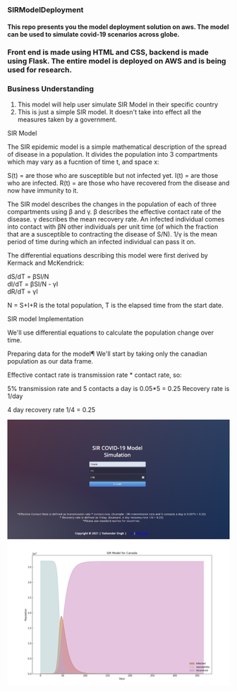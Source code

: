 ### SIRModelDeployment
#### This repo presents you the model deployment solution on aws. The model can be used to simulate covid-19 scenarios across globe.

### Front end is made using HTML and CSS, backend is made using Flask. The entire model is deployed on AWS and is being used for research.






### Business Understanding
  
  1. This model will help user simulate SIR Model in their specific country
  2. This is just a simple SIR model. It doesn't take into effect all the measures taken by a government.

  SIR Model

  The SIR epidemic model is a simple mathematical description of the spread of disease in a population. It divides the population into 3 compartments which may vary as a fucntion of time t, and space x:
  
  S(t) = are those who are susceptible but not infected yet.
  I(t) = are those who are infected.
  R(t) = are those who have recovered from the disease and now have immunity to it.
  
  The SIR model describes the changes in the population of each of three compartments using &beta; and &gamma;. &beta; describes the effective contact rate of the disease. &gamma; describes the mean recovery rate. An infected individual comes into contact with &beta;N other individuals per unit time (of which the fraction that are a susceptible to contracting the disease of S/N). 1/&gamma; is the mean period of time during which an infected individual can pass it on.
   
   
  
  The differential equations describing this model were first derived by Kermack and McKendrick:
  
  dS/dT = &beta;SI/N </br>
  dI/dT = &beta;SI/N - &gamma;I  </br>
  dR/dT = &gamma;I </br>
  
  N = S+I+R is the total population, T is the elapsed time from the start date.

  SIR model Implementation
  
  We'll use differential equations to calculate the population change over time.

  Preparing data for the model¶
  We'll start by taking only the canadian population as our data frame.
  
  Effective contact rate is transmission rate * contact rate, so:
  
  5% transmission rate and 5 contacts a day is 0.05*5 = 0.25
  Recovery rate is 1/day
 
  4 day recovery rate 1/4 = 0.25

<img src='./static/images/homeroute.PNG'>
<img src='./static/images/output.PNG'>
